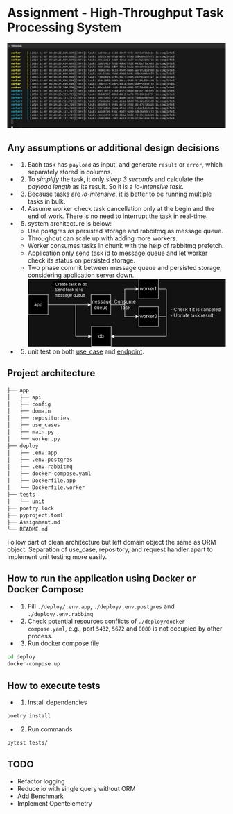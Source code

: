 # Assignment - High-Throughput Task Processing System

![demo](./doc/static/tasks_consuming.gif)

## Any assumptions or additional design decisions
- 1. Each task has `payload` as input, and generate `result` or `error`, which separately stored in columns.
- 2. To *simplify* the task, it only *sleep 3 seconds* and calculate the *payload length* as its result. So it is a *io-intensive task*.
- 3. Because tasks are *io-intensive*, it is better to be running multiple tasks in bulk.
- 4. Assume worker check task cancellation only at the begin and the end of work. There is no need to interrupt the task in real-time.
- 5. system architecture is below:
    - Use postgres as persisted storage and rabbitmq as message queue.
    - Throughout can scale up with adding more workers.
    - Worker consumes tasks in chunk with the help of rabbitmq prefetch.
    - Application only send task id to message queue and let worker check its status on persisted storage.
    - Two phase commit between message queue and persisted storage, considering application server down.
  ![task system architecture](./doc/static/task_system.png)
- 5. unit test on both [use_case](./tests/unit/test_tasks_use_case.py) and [endpoint](./tests/unit/test_tasks_endpoint.py).

## Project architecture

```
├── app
│   ├── api
│   ├── config
│   ├── domain
│   ├── repositories
│   ├── use_cases
│   ├── main.py
│   └── worker.py
├── deploy
│   ├── .env.app
│   ├── .env.postgres
│   ├── .env.rabbitmq
│   ├── docker-compose.yaml
│   ├── Dockerfile.app
│   └── Dockerfile.worker
├── tests
│   └── unit
├── poetry.lock
├── pyproject.toml
├── Assignment.md
└── README.md
```
Follow part of clean architecture but left domain object the same as ORM object. Separation of use_case, repository, and request handler  apart to implement unit testing more easily.


## How to run the application using Docker or Docker Compose
- 1. Fill `./deploy/.env.app`, `./deploy/.env.postgres` and `./deploy/.env.rabbimq`

- 2. Check potential resources conflicts of `./deploy/docker-compose.yaml`, e.g., port `5432`, `5672` and `8000` is not occupied by other process.

- 3. Run docker compose file
```bash
cd deploy
docker-compose up
```


## How to execute tests
- 1. Install dependencies
```bash
poetry install
```

- 2. Run commands
```bash
pytest tests/
```


## TODO
- Refactor logging
- Reduce io with single query without ORM
- Add Benchmark
- Implement Opentelemetry
